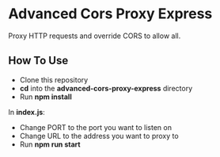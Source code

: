 # Advanced Cors Proxy Express

Proxy HTTP requests and override CORS to allow all.

## How To Use

* Clone this repository
* **cd** into the **advanced-cors-proxy-express** directory
* Run **npm install**

In **index.js**:  
  
* Change PORT to the port you want to listen on
* Change URL to the address you want to proxy to
* Run **npm run start**


